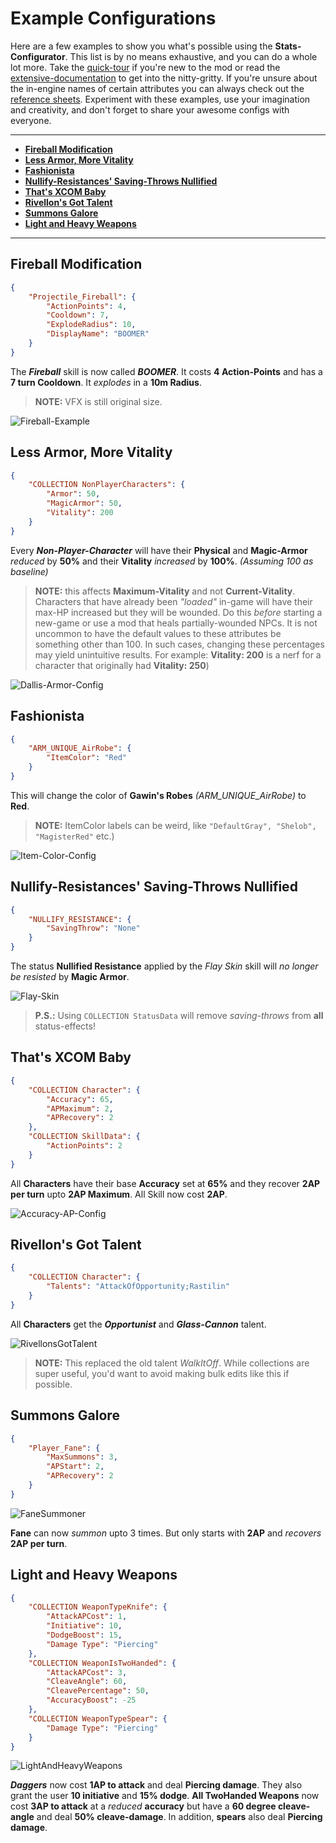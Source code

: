# Example Configurations

Here are a few examples to show you what's possible using the **Stats-Configurator**. This list is by no means exhaustive, and you can do a whole lot more. Take the [quick-tour](QuickTour.md) if you're new to the mod or read the [extensive-documentation](Extensive-Documentation.md) to get into the nitty-gritty. If you're unsure about the in-engine names of certain attributes you can always check out the [reference sheets](Extensive-Documentation.md#References). Experiment with these examples, use your imagination and creativity, and don't forget to share your awesome configs with everyone.

---

- **[Fireball Modification](#Fireball-Modification)**
- **[Less Armor, More Vitality](#Less-Armor-More-Vitality)**
- **[Fashionista](#Fashionista)**
- **[Nullify-Resistances' Saving-Throws Nullified](#nullify-resistances-saving-throws-nullified)**
- **[That's XCOM Baby](#Thats-XCOM-Baby)**
- **[Rivellon's Got Talent](#rivellons-got-talent)**
- **[Summons Galore](#summons-galore)**
- **[Light and Heavy Weapons](#light-and-heavy-weapons)**

---

## Fireball Modification

```json
{
    "Projectile_Fireball": {
        "ActionPoints": 4,
        "Cooldown": 7,
        "ExplodeRadius": 10,
        "DisplayName": "BOOMER"
    }
}
```

The ***Fireball*** skill is now called ***BOOMER***. It costs **4 Action-Points** and has a **7 turn Cooldown**. It _explodes_ in a **10m Radius**.

> **NOTE:** VFX is still original size.

![Fireball-Example](https://imgur.com/Vc3NkF8.png)

## Less Armor, More Vitality

```json
{
    "COLLECTION NonPlayerCharacters": {
        "Armor": 50,
        "MagicArmor": 50,
        "Vitality": 200
    }
}
```

Every ***Non-Player-Character*** will have their **Physical** and **Magic-Armor** _reduced_ by **50%** and their **Vitality** _increased_ by **100%**. _(Assuming 100 as baseline)_

> **NOTE:** this affects **Maximum-Vitality** and not **Current-Vitality**. Characters that have already been _"loaded"_ in-game will have their max-HP increased but they will be wounded. Do this _before_ starting a new-game or use a mod that heals partially-wounded NPCs. It is not uncommon to have the default values to these attributes be something other than 100. In such cases, changing these percentages may yield unintuitive results. For example: **Vitality: 200** is a nerf for a character that originally had **Vitality: 250**)

![Dallis-Armor-Config](https://imgur.com/i6uw3Ky.png)

## Fashionista

```json
{
    "ARM_UNIQUE_AirRobe": {
        "ItemColor": "Red"
    }
}
```

This will change the color of **Gawin's Robes** _(ARM_UNIQUE_AirRobe)_ to **Red**.

>**NOTE:** ItemColor labels can be weird, like `"DefaultGray", "Shelob", "MagisterRed"` etc.)

![Item-Color-Config](https://imgur.com/hvb9DYM.png)

## Nullify-Resistances' Saving-Throws Nullified

```json
{
    "NULLIFY_RESISTANCE": {
        "SavingThrow": "None"
    }
}
```

The status **Nullified Resistance** applied by the _Flay Skin_ skill will _no longer be resisted_ by **Magic Armor**.

![Flay-Skin](https://i.imgur.com/zr4YcAO.png)

> **P.S.:** Using `COLLECTION StatusData` will remove _saving-throws_ from **all** status-effects!

## That's XCOM Baby

```json
{
    "COLLECTION Character": {
        "Accuracy": 65,
        "APMaximum": 2,
        "APRecovery": 2
    },
    "COLLECTION SkillData": {
        "ActionPoints": 2
    }
}
```

All **Characters** have their base **Accuracy** set at **65%** and they recover **2AP per turn** upto **2AP Maximum**. All Skill now cost **2AP**.

![Accuracy-AP-Config](https://imgur.com/glX91qP.png)

## Rivellon's Got Talent

```json
{
    "COLLECTION Character": {
        "Talents": "AttackOfOpportunity;Rastilin"
    }
}
```

All **Characters** get the ***Opportunist*** and ***Glass-Cannon*** talent.

![RivellonsGotTalent](https://imgur.com/XYIfDM2.png)

> **NOTE:** This replaced the old talent _WalkItOff_. While collections are super useful, you'd want to avoid making bulk edits like this if possible.

## Summons Galore

```json
{
    "Player_Fane": {
        "MaxSummons": 3,
        "APStart": 2,
        "APRecovery": 2
    }
}
```

![FaneSummoner](https://imgur.com/ujR8YjD.png)

**Fane** can now _summon_ upto 3 times. But only starts with **2AP** and _recovers_ **2AP per turn**.

## Light and Heavy Weapons

```json
{
    "COLLECTION WeaponTypeKnife": {
        "AttackAPCost": 1,
        "Initiative": 10,
        "DodgeBoost": 15,
        "Damage Type": "Piercing"
    },
    "COLLECTION WeaponIsTwoHanded": {
        "AttackAPCost": 3,
        "CleaveAngle": 60,
        "CleavePercentage": 50,
        "AccuracyBoost": -25
    },
    "COLLECTION WeaponTypeSpear": {
        "Damage Type": "Piercing"
    }
}
```

![LightAndHeavyWeapons](https://imgur.com/u58ACuM.png)

***Daggers*** now cost **1AP to attack** and deal **Piercing damage**. They also grant the user **10 initiative** and **15% dodge**. **All TwoHanded Weapons** now cost **3AP to attack** at a _reduced_ **accuracy** but have a **60 degree cleave-angle** and deal **50% cleave-damage**. In addition, **spears** also deal **Piercing damage**.
